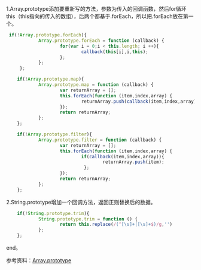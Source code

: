 1.Array.prototype添加要重新写的方法，参数为传入的回调函数，然后for循环this（this指向的传入的数组），后两个都基于.forEach，所以把.forEach放在第一个。

   
<pop/>

```javascript
 if(!Array.prototype.forEach){
            Array.prototype.forEach = function (callback) {
                    for(var i = 0;i < this.length; i ++){
                            callback(this[i],i,this);
                    };
            };
     };

    if(!Array.prototype.map){
            Array.prototype.map = function (callback) {
                    var returnArray = [];
                    this.forEach(function (item,index,array) {
                            returnArray.push(callback(item,index,array))
                    });
                    return returnArray;
            };
    };

    if(!Array.prototype.filter){
            Array.prototype.filter = function (callback) {
                    var returnArray = [];
                    this.forEach(function (item,index,array) {
                            if(callback(item,index,array)){
                                    returnArray.push(item);
                             };
                    });
                    return returnArray;
            };
    };
```

2.String.prototype增加一个回调方法，返回正则替换后的数据。

```javascript
	if(!String.prototype.trim){
	        String.prototype.trim = function () {
	                return this.replace(/(^[\s]+|[\s]+$)/g,'')
	        };
	};
```

end。



参考资料：[Array.prototype](https://developer.mozilla.org/zh-CN/docs/Web/JavaScript/Reference/Global_Objects/Array/prototype)